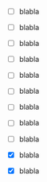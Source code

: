- [ ] blabla
- [ ]  blabla
- [ ]  blabla
- [ ]  blabla
- [ ]  blabla
- [ ]  blabla


- [ ]  blabla
- [ ]  blabla
- [ ]  blabla
- [x]  blabla
- [x]  blabla
